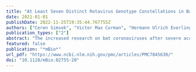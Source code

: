 ```yaml
---
title: "At Least Seven Distinct Rotavirus Genotype Constellations in Bats with Evidence of Reassortment and Zoonotic Transmissions"
date: 2021-01-01
publishDate: 2022-11-25T19:35:44.767755Z
authors: ["Ceren Simsek", "Victor Max Corman", "Hermann Ulrich Everling", "Alexander N. Lukashev", "Andrea Rasche", "Gael Darren Maganga", "Tabea Binger", "Daan Jansen", "Leen Beller", "Ward Deboutte", "Florian Gloza-Rausch", "Antje Seebens-Hoyer", "Stoian Yordanov", "Augustina Sylverken", "Samuel Oppong", "Yaw Adu Sarkodie", "Peter Vallo", "Eric M. Leroy", "Mathieu Bourgarel", "Kwe Claude Yinda", "Marc Van Ranst", "Christian Drosten", "Jan Felix Drexler", "Jelle Matthijnssens"]
publication_types: ["2"]
abstract: "The increased research on bat coronaviruses after severe acute respiratory syndrome coronavirus (SARS-CoV) and Middle East respiratory syndrome coronavirus (MERS-CoV) allowed the very rapid identification of SARS-CoV-2. This is an excellent example of the importance of knowing viruses harbored by wildlife in general, and bats in particular, for global preparedness against emerging viral pathogens., Bats host many viruses pathogenic to humans, and increasing evidence suggests that rotavirus A (RVA) also belongs to this list. Rotaviruses cause diarrheal disease in many mammals and birds, and their segmented genomes allow them to reassort and increase their genetic diversity. Eighteen out of 2,142 bat fecal samples (0.8%) collected from Europe, Central America, and Africa were PCR-positive for RVA, and 11 of those were fully characterized using viral metagenomics. Upon contrasting their genomes with publicly available data, at least 7 distinct bat RVA genotype constellations (GCs) were identified, which included evidence of reassortments and 6 novel genotypes. Some of these constellations are spread across the world, whereas others appear to be geographically restricted. Our analyses also suggest that several unusual human and equine RVA strains might be of bat RVA origin, based on their phylogenetic clustering, despite various levels of nucleotide sequence identities between them. Although SA11 is one of the most widely used reference strains for RVA research and forms the backbone of a reverse genetics system, its origin remained enigmatic. Remarkably, the majority of the genotypes of SA11-like strains were shared with Gabonese bat RVAs, suggesting a potential common origin. Overall, our findings suggest an underexplored genetic diversity of RVAs in bats, which is likely only the tip of the iceberg. Increasing contact between humans and bat wildlife will further increase the zoonosis risk, which warrants closer attention to these viruses."
featured: false
publication: "*mBio*"
url_pdf: "https://www.ncbi.nlm.nih.gov/pmc/articles/PMC7845630/"
doi: "10.1128/mBio.02755-20"
---
```


